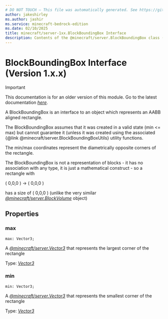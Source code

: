 ```yaml
---
# DO NOT TOUCH — This file was automatically generated. See https://github.com/mojang/minecraftapidocsgenerator to modify descriptions, examples, etc.
author: jakeshirley
ms.author: jashir
ms.service: minecraft-bedrock-edition
ms.date: 02/10/2025
title: minecraft/server-1xx.BlockBoundingBox Interface
description: Contents of the @minecraft/server.BlockBoundingBox class (Version 1.x.x).
---
```

# BlockBoundingBox Interface (Version 1.x.x)

> [!IMPORTANT]
> This documentation is for an older version of this module. Go to the latest documentation [*here*](../../../scriptapi/minecraft/server/BlockBoundingBox.md).

A BlockBoundingBox is an interface to an object which represents an AABB aligned rectangle.  

The BlockBoundingBox assumes that it was created in a valid state (min <= max) but cannot guarantee it (unless it was created using the associated {@link @minecraft/server.BlockBoundingBoxUtils} utility functions.

The min/max coordinates represent the diametrically opposite corners of the rectangle.

The BlockBoundingBox is not a representation of blocks - it has no association with any type, it is just a mathematical construct - so a rectangle with

( 0,0,0 ) -> ( 0,0,0 )

has a size of ( 0,0,0 ) (unlike the very similar [*@minecraft/server.BlockVolume*](../../../priorscriptapi/minecraft/server-1xx/BlockVolume.md) object)

## Properties

### **max**
`max: Vector3;`

A [*@minecraft/server.Vector3*](../../../priorscriptapi/minecraft/server-1xx/Vector3.md) that represents the largest corner of the rectangle

Type: [*Vector3*](Vector3.md)

### **min**
`min: Vector3;`

A [*@minecraft/server.Vector3*](../../../priorscriptapi/minecraft/server-1xx/Vector3.md) that represents the smallest corner of the rectangle

Type: [*Vector3*](Vector3.md)
